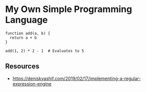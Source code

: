 # My Own Simple Programming Language

```
function add(a, b) {
  return a + b
}

add(1, 2) * 2 - 1  # Evaluates to 5
```

## Resources

* https://deniskyashif.com/2019/02/17/implementing-a-regular-expression-engine
